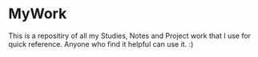 # MyWork
This is a repositiry of all my Studies, Notes and Project work that I use for quick reference. 
Anyone who find it helpful can use it. :)
